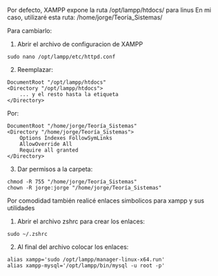 Por defecto, XAMPP expone la ruta /opt/lampp/htdocs/ para linus
En mi caso, utilizaré esta ruta: /home/jorge/Teoría_Sistemas/

Para cambiarlo: 
1. Abrir el archivo de configuracion de XAMPP
```
sudo nano /opt/lampp/etc/httpd.conf
```

2. Reemplazar: 
```
DocumentRoot "/opt/lampp/htdocs"
<Directory "/opt/lampp/htdocs">
    ... y el resto hasta la etiqueta
</Directory>
```

Por: 
```
DocumentRoot "/home/jorge/Teoría_Sistemas"
<Directory "/home/jorge/Teoría_Sistemas">
    Options Indexes FollowSymLinks
    AllowOverride All
    Require all granted
</Directory>
```

3. Dar permisos a la carpeta:
```
chmod -R 755 "/home/jorge/Teoría_Sistemas"
chown -R jorge:jorge "/home/jorge/Teoría_Sistemas"
```


Por comodidad también realicé enlaces simbolicos para xampp y sus utilidades
1. Abrir el archivo zshrc para crear los enlaces: 
```
sudo ~/.zshrc
```
2. Al final del archivo colocar los enlaces:
```
alias xampp='sudo /opt/lampp/manager-linux-x64.run'
alias xampp-mysql='/opt/lampp/bin/mysql -u root -p'
```

